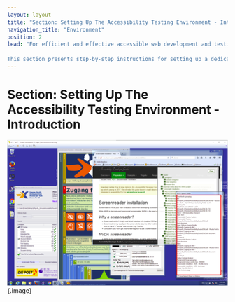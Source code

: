 ```yaml
---
layout: layout
title: "Section: Setting Up The Accessibility Testing Environment - Introduction"
navigation_title: "Environment"
position: 2
lead: "For efficient and effective accessible web development and testing, it is required to have all the relevant and useful tools at hand - properly configured, indeed.

This section presents step-by-step instructions for setting up a dedicated testing environment on a (virtual) Windows machine."
---
```


# Section: Setting Up The Accessibility Testing Environment - Introduction

![](_media/environment-tools.png){.image}